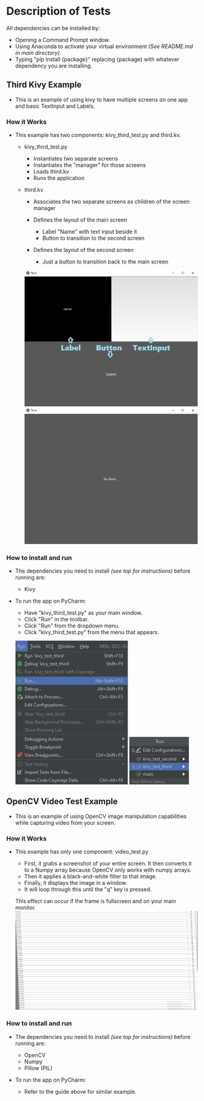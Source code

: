 # Description of Tests

All dependencies can be installed by:
- Opening a Command Prompt window.
- Using Anaconda to activate your virtual environment *(See README.md in main directory)*.
- Typing "pip install {package}" replacing {package} with whatever dependency you are installing.

## Third Kivy Example

- This is an example of using kivy to have multiple screens on one app and basic TextInput and Labels.

### How it Works

- This example has two components: kivy_third_test.py and third.kv.

	- kivy_third_test.py
		- Instantiates two separate screens
		- Instantiates the "manager" for those screens
		- Loads third.kv
		- Runs the application
		
	- third.kv
		- Associates the two separate screens as children of the screen manager
		- Defines the layout of the main screen
			- Label "Name" with text input beside it
			- Button to transition to the second screen
		
		- Defines the layout of the second screen
			- Just a button to transition back to the main screen
			
		![Image of app main screen](imgs/kivy_screen_1.png)
		![Image of app second screen](imgs/kivy_screen_2.png)

### How to install and run
- The dependencies you need to install *(see top for instructions)* before running are:
	- Kivy
	
- To run the app on PyCharm:
	- Have "kivy_third_test.py" as your main window.
	- Click "Run" in the toolbar.
	- Click "Run" from the dropdown menu.
	- Click "kivy_third_test.py" from the menu that appears.
	
	![Image Tutorial 1](imgs/kivy_test_1.png)
	![Image Tutorial 2](imgs/kivy_test_2.png)


## OpenCV Video Test Example

- This is an example of using OpenCV image manipulation capabilities while capturing video from your screen.

### How it Works

- This example has only one component: video_test.py
    
    - First, it grabs a screenshot of your entire screen. It then converts it to a Numpy array because OpenCV only works with numpy arrays.
    - Then it applies a black-and-white filter to that image.
    - Finally, it displays the image in a window.
    - It will loop through this until the "q" key is pressed.
    
    This effect can occur if the frame is fullscreen and on your main monitor.
    ![Example Frame](imgs/example_opencv_frame.png)
	
### How to install and run
- The dependencies you need to install *(see top for instructions)* before running are:
	- OpenCV
	- Numpy
	- Pillow (PIL)
	
- To run the app on PyCharm:
	- Refer to the guide above for similar example.